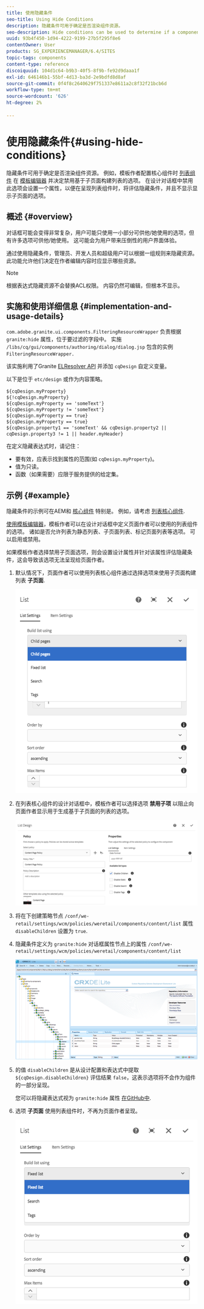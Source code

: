 ```yaml
---
title: 使用隐藏条件
seo-title: Using Hide Conditions
description: 隐藏条件可用于确定是否渲染组件资源。
seo-description: Hide conditions can be used to determine if a component resource is rendered or not.
uuid: 93b4f450-1d94-4222-9199-27b5f295f8e6
contentOwner: User
products: SG_EXPERIENCEMANAGER/6.4/SITES
topic-tags: components
content-type: reference
discoiquuid: 104d1c64-b9b3-40f5-8f9b-fe92d9daaa1f
exl-id: 646146b1-55bf-4d13-ba3d-2e9bdfd8d8af
source-git-commit: 0f4f8c2640629f751337e8611a2c8f32f21bcb6d
workflow-type: tm+mt
source-wordcount: '626'
ht-degree: 2%

---
```


# 使用隐藏条件{#using-hide-conditions}

隐藏条件可用于确定是否渲染组件资源。 例如，模板作者配置核心组件时 [列表组件](https://helpx.adobe.com/experience-manager/core-components/using/list.html) 在 [模板编辑器](/help/sites-authoring/templates.md) 并决定禁用基于子页面构建列表的选项。 在设计对话框中禁用此选项会设置一个属性，以便在呈现列表组件时，将评估隐藏条件，并且不显示显示子页面的选项。

## 概述 {#overview}

对话框可能会变得非常复杂，用户可能只使用一小部分可供他/她使用的选项，但有许多选项可供他/她使用。 这可能会为用户带来压倒性的用户界面体验。

通过使用隐藏条件，管理员、开发人员和超级用户可以根据一组规则来隐藏资源。 此功能允许他们决定在作者编辑内容时应显示哪些资源。

>[!NOTE]
>
>根据表达式隐藏资源不会替换ACL权限。 内容仍然可编辑，但根本不显示。

## 实施和使用详细信息 {#implementation-and-usage-details}

`com.adobe.granite.ui.components.FilteringResourceWrapper` 负责根据 `granite:hide` 属性，位于要过滤的字段中。 实施 `/libs/cq/gui/components/authoring/dialog/dialog.jsp` 包含的实例 `FilteringResourceWrapper.`

该实施利用了Granite [ELResolver API](https://helpx.adobe.com/experience-manager/6-4/sites/developing/using/reference-materials/granite-ui/api/jcr_root/libs/granite/ui/docs/server/el.html) 并添加 `cqDesign` 自定义变量。

以下是位于 `etc/design` 或作为内容策略。

```
${cqDesign.myProperty}
${!cqDesign.myProperty}
${cqDesign.myProperty == 'someText'}
${cqDesign.myProperty != 'someText'}
${cqDesign.myProperty == true}
${cqDesign.myProperty == true}
${cqDesign.property1 == 'someText' && cqDesign.property2 || cqDesign.property3 != 1 || header.myHeader}
```

在定义隐藏表达式时，请记住：

* 要有效，应表示找到属性的范围(如 `cqDesign.myProperty`)。
* 值为只读。
* 函数（如果需要）应限于服务提供的给定集。

## 示例 {#example}

隐藏条件的示例可在AEM和 [核心组件](https://experienceleague.adobe.com/docs/experience-manager-core-components/using/introduction.html?lang=zh-Hans) 特别是。 例如，请考虑 [列表核心组件](https://helpx.adobe.com/experience-manager/core-components/using/list.html).

[使用模板编辑器](/help/sites-authoring/templates.md)，模板作者可以在设计对话框中定义页面作者可以使用的列表组件的选项。 诸如是否允许列表为静态列表、子页面列表、标记页面列表等选项。 可以启用或禁用。

如果模板作者选择禁用子页面选项，则会设置设计属性并针对该属性评估隐藏条件，这会导致该选项无法呈现给页面作者。

1. 默认情况下，页面作者可以使用列表核心组件通过选择选项来使用子页面构建列表 **子页面**.

   ![chlimage_1-218](assets/chlimage_1-218.png)

1. 在列表核心组件的设计对话框中，模板作者可以选择选项 **禁用子项** 以阻止向页面作者显示用于生成基于子页面的列表的选项。

   ![chlimage_1-219](assets/chlimage_1-219.png)

1. 将在下创建策略节点 `/conf/we-retail/settings/wcm/policies/weretail/components/content/list` 属性 `disableChildren` 设置为 `true`.
1. 隐藏条件定义为 `granite:hide` 对话框属性节点上的属性 `/conf/we-retail/settings/wcm/policies/weretail/components/content/list`

   ![chlimage_1-220](assets/chlimage_1-220.png)

1. 的值 `disableChildren` 是从设计配置和表达式中提取 `${cqDesign.disableChildren}` 评估结果 `false`，这表示选项将不会作为组件的一部分呈现。

   您可以将隐藏表达式视为 `granite:hide` 属性 [在GitHub中](https://github.com/Adobe-Marketing-Cloud/aem-core-wcm-components/blob/master/content/src/content/jcr_root/apps/core/wcm/components/list/v1/list/_cq_dialog/.content.xml#L40).

1. 选项 **子页面** 使用列表组件时，不再为页面作者呈现。

   ![chlimage_1-221](assets/chlimage_1-221.png)
